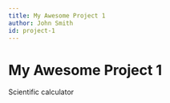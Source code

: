 ```yaml
---
title: My Awesome Project 1
author: John Smith
id: project-1
---
```


# My Awesome Project 1

Scientific calculator
